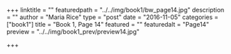 +++
linktitle = ""
featuredpath = "../../img/book1/bw_page14.jpg"
description = ""
author = "Maria Rice"
type = "post"
date = "2016-11-05"
categories = ["book1"]
title = "Book 1, Page 14"
featured = ""
featuredalt = "Page14"
preview = "../../img/book1_prev/preview14.jpg"

+++

